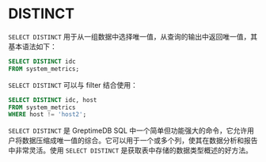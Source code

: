 # DISTINCT

`SELECT DISTINCT` 用于从一组数据中选择唯一值，从查询的输出中返回唯一值，其基本语法如下：

```sql
SELECT DISTINCT idc
FROM system_metrics;
```

`SELECT DISTINCT` 可以与 filter 结合使用：

```sql
SELECT DISTINCT idc, host
FROM system_metrics
WHERE host != 'host2';
```

`SELECT DISTINCT` 是 GreptimeDB SQL 中一个简单但功能强大的命令，它允许用户将数据压缩成唯一值的综合。它可以用于一个或多个列，使其在数据分析和报告中非常灵活。使用 `SELECT DISTINCT` 是获取表中存储的数据类型概述的好方法。
